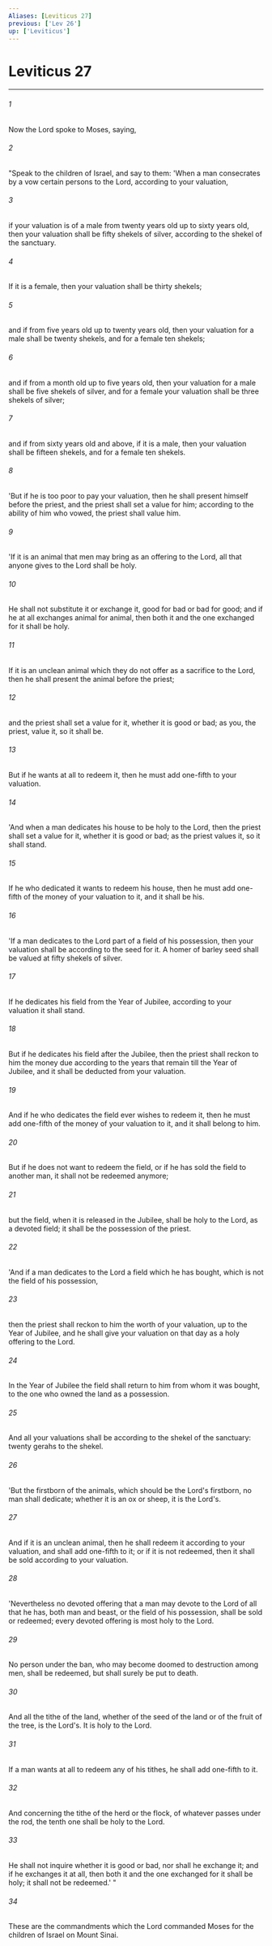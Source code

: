 ```yaml
---
Aliases: [Leviticus 27]
previous: ['Lev 26']
up: ['Leviticus']
---
```

# Leviticus 27

***


###### 1 
Now the Lord spoke to Moses, saying, 

###### 2 
"Speak to the children of Israel, and say to them: 'When a man consecrates by a vow certain persons to the Lord, according to your valuation, 

###### 3 
if your valuation is of a male from twenty years old up to sixty years old, then your valuation shall be fifty shekels of silver, according to the shekel of the sanctuary. 

###### 4 
If it is a female, then your valuation shall be thirty shekels; 

###### 5 
and if from five years old up to twenty years old, then your valuation for a male shall be twenty shekels, and for a female ten shekels; 

###### 6 
and if from a month old up to five years old, then your valuation for a male shall be five shekels of silver, and for a female your valuation shall be three shekels of silver; 

###### 7 
and if from sixty years old and above, if it is a male, then your valuation shall be fifteen shekels, and for a female ten shekels. 

###### 8 
'But if he is too poor to pay your valuation, then he shall present himself before the priest, and the priest shall set a value for him; according to the ability of him who vowed, the priest shall value him. 

###### 9 
'If it is an animal that men may bring as an offering to the Lord, all that anyone gives to the Lord shall be holy. 

###### 10 
He shall not substitute it or exchange it, good for bad or bad for good; and if he at all exchanges animal for animal, then both it and the one exchanged for it shall be holy. 

###### 11 
If it is an unclean animal which they do not offer as a sacrifice to the Lord, then he shall present the animal before the priest; 

###### 12 
and the priest shall set a value for it, whether it is good or bad; as you, the priest, value it, so it shall be. 

###### 13 
But if he wants at all to redeem it, then he must add one-fifth to your valuation. 

###### 14 
'And when a man dedicates his house to be holy to the Lord, then the priest shall set a value for it, whether it is good or bad; as the priest values it, so it shall stand. 

###### 15 
If he who dedicated it wants to redeem his house, then he must add one-fifth of the money of your valuation to it, and it shall be his. 

###### 16 
'If a man dedicates to the Lord part of a field of his possession, then your valuation shall be according to the seed for it. A homer of barley seed shall be valued at fifty shekels of silver. 

###### 17 
If he dedicates his field from the Year of Jubilee, according to your valuation it shall stand. 

###### 18 
But if he dedicates his field after the Jubilee, then the priest shall reckon to him the money due according to the years that remain till the Year of Jubilee, and it shall be deducted from your valuation. 

###### 19 
And if he who dedicates the field ever wishes to redeem it, then he must add one-fifth of the money of your valuation to it, and it shall belong to him. 

###### 20 
But if he does not want to redeem the field, or if he has sold the field to another man, it shall not be redeemed anymore; 

###### 21 
but the field, when it is released in the Jubilee, shall be holy to the Lord, as a devoted field; it shall be the possession of the priest. 

###### 22 
'And if a man dedicates to the Lord a field which he has bought, which is not the field of his possession, 

###### 23 
then the priest shall reckon to him the worth of your valuation, up to the Year of Jubilee, and he shall give your valuation on that day as a holy offering to the Lord. 

###### 24 
In the Year of Jubilee the field shall return to him from whom it was bought, to the one who owned the land as a possession. 

###### 25 
And all your valuations shall be according to the shekel of the sanctuary: twenty gerahs to the shekel. 

###### 26 
'But the firstborn of the animals, which should be the Lord's firstborn, no man shall dedicate; whether it is an ox or sheep, it is the Lord's. 

###### 27 
And if it is an unclean animal, then he shall redeem it according to your valuation, and shall add one-fifth to it; or if it is not redeemed, then it shall be sold according to your valuation. 

###### 28 
'Nevertheless no devoted offering that a man may devote to the Lord of all that he has, both man and beast, or the field of his possession, shall be sold or redeemed; every devoted offering is most holy to the Lord. 

###### 29 
No person under the ban, who may become doomed to destruction among men, shall be redeemed, but shall surely be put to death. 

###### 30 
And all the tithe of the land, whether of the seed of the land or of the fruit of the tree, is the Lord's. It is holy to the Lord. 

###### 31 
If a man wants at all to redeem any of his tithes, he shall add one-fifth to it. 

###### 32 
And concerning the tithe of the herd or the flock, of whatever passes under the rod, the tenth one shall be holy to the Lord. 

###### 33 
He shall not inquire whether it is good or bad, nor shall he exchange it; and if he exchanges it at all, then both it and the one exchanged for it shall be holy; it shall not be redeemed.' " 

###### 34 
These are the commandments which the Lord commanded Moses for the children of Israel on Mount Sinai.

